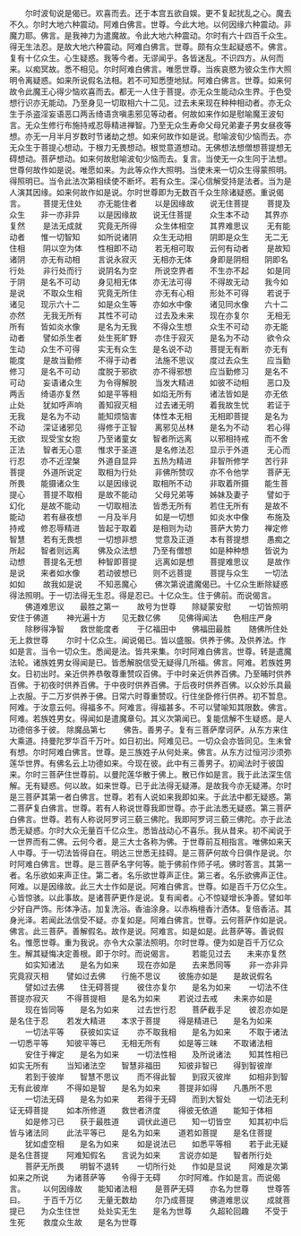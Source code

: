 <!-- { "loadSidebar": true } -->
　　尔时波旬说是偈已。欢喜而去。还于本宫五欲自娱。更不复起扰乱之心。魔去不久。尔时大地六种震动。阿难白佛言。世尊。今此大地。以何因缘六种震动。非魔力耶。佛言。是我神力为遣魔故。令此大地六种震动。尔时有六十四百千众生。得无生法忍。是故大地六种震动。阿难白佛言。世尊。颇有众生起疑惑不。佛言。复有十亿众生。心生疑惑。我等今者。无谬闻乎。各皆迷乱。不识四方。从何而来。以痴冥故。悉不相见。尔时阿难白佛言。唯愿世尊。当疾哀愍为彼众生作大照明令离疑惑。如来所说假名法相。若不可知悉堕地狱。阿难白佛言。世尊。如来何故令此魔王心得少恼欢喜而去。都无一人住于菩提。亦无众生能动众生界。于色受想行识亦无能动。乃至身见一切取相六十二见。过去未来现在种种相动者。亦无众生于杀盗淫妄语恶口两舌绮语贪嗔恚邪见等动者。何故如来作如是慰喻魔王波旬言。无众生修行布施持戒忍辱精进禅智。乃至无众生寿命父母兄弟妻子男女昼夜等想。亦无一月半月岁数时节诸劫之想。如来何故作如是说。慰喻波旬少恼而去。亦无众生于菩提心想动。于根力无畏想动。根觉意道想动。无佛想法想僧想菩提想无碍想动。菩萨想动。如来何故慰喻波旬少恼而去。复言。当使无一众生同于法想。世尊何故作如是说。唯愿如来。为此等众作大照明。当使未来一切众生得蒙照明。得照明已。当令此法次第相续使不断坏。若有众生。深心信解受持是法者。当为是人演其因缘。如来何故作如是说。尔时世尊即为无数百千众生除诸疑惑。重说偈言。
　　菩提无住处　　亦无能住者
　　以是因缘故　　说无住菩提
　　菩提及众生　　非一亦非异
　　以是因缘故　　说无住菩提
　　众生本不动　　其界亦复然
　　是法无成就　　究竟无所得
　　众生体相空　　其界难思议
　　无有能动者　　惟一切智知
　　如所说诸阴　　众生无动相
　　阴即是众生　　无二无住相
　　阴以空为体　　性相即不动
　　若无相可取　　云何有动者
　　是故知诸阴　　亦无有动相
　　言说永寂灭　　无相亦无体
　　身即是阴相　　阴即名行处
　　非行处而行　　说阴名为空
　　所说空界者　　不生亦不起
　　如是同于阴　　是名不可动
　　身见相无体　　亦无法可得
　　不得故无动　　我今如是说
　　不取众生相　　究竟无所住
　　亦无有心相　　形处不可得
　　若说于诸见　　现示六十二
　　如是众生等　　亦如水中像
　　诸见同水像　　六十二亦然
　　无我无所有　　其性不可动
　　过去及未来　　现在亦复尔
　　无相无所有　　皆如炎水像
　　是名为无我　　不得众生想
　　众生不可动　　亦无能动者
　　譬如杀生者　　处生死旷野
　　亦住于寂灭　　是名为不动
　　欲令众生动　　众生不可得
　　实无有众生　　是名说不动
　　菩提无有断　　亦无有能度
　　是故当勤修　　不得于动者
　　法施不思议　　度过去众生
　　应当勤修习　　是名不可动
　　度脱于邪欲　　亦不得邪想
　　应当勤修习　　是名不可动
　　妄语诸众生　　为令得解脱
　　当发大精进　　如彼不动相
　　恶口及两舌　　绮语亦复然
　　如是平等相　　如焰无所有
　　诸法皆如是　　亦无依止处
　　犹如呼声响　　善知寂灭相
　　过去诸无明　　着我故生忧
　　若证于无我　　是名为不动
　　能知烦恼害　　体性本无相
　　无相即菩提　　是名为不动
　　深证诸邪见　　得修于正智
　　离邪见丛林　　是名为不动
　　若心得无欲　　现受宝女抱
　　乃至诸童女　　智者所远离
　　以邪相持戒　　而不舍正法
　　智者无心意　　惟求于圣道
　　是名修法忍　　显示于外道
　　无心而行忍　　亦不近涅槃
　　外道自显异　　五热为精进
　　非智所修学　　苦行非菩提
　　外道所说定　　取相为行处
　　非佛所赞叹　　亦不令他学
　　菩萨无所畏　　能摄诸众生
　　以是因缘说　　取相所不动
　　非取着所摄　　能生菩提心
　　菩提不取相　　是故不能动
　　父母兄弟等　　姊妹及妻子
　　譬如于幻化　　是故不能动
　　一切取相法　　皆悉无所有
　　若住无所有　　是故不能动
　　若有昼夜想　　一月及半月
　　如是一切想　　如炎水中像
　　布施及持戒　　修忍辱精进
　　皆起于取着　　是相则为动
　　菩萨大势力　　禅定修智慧
　　若有无畏想　　一切想非想
　　觉意及正道　　本有菩提想
　　愚痴之所起　　智者则远离
　　佛及众法想　　乃至有僧想
　　如是种种想　　皆说为动想
　　菩提名无想　　种智即菩提
　　远离如是想　　菩提难思议
　　是故作是说　　来者如水像
　　若动彼想已　　则不远菩提
　　菩提与众生　　一切法如如
　　故我如是说　　不知恶魔心
　　佛次第说遣魔偈已。十亿众生断除疑惑得法照明。于一切法得无生忍。得是忍已。十亿众生。住于佛前。而说偈言。
　　佛道难思议　　最胜之第一
　　故号为世尊　　除疑蒙安慰
　　一切皆照明　　安住于佛道
　　神光遍十方　　见无数亿佛
　　见佛得闻法　　色相庄严身
　　除秽得净智　　救世能度者
　　于亿福田中　　佛福田最胜
　　随佛所住处　　无上救世尊
　　尔时十亿众生。闻说偈已。皆以盛服。供养于佛。及供养法。作如是言。当令一切众生。悉闻是法。皆共来集。尔时阿难白佛言。世尊。转是遣魔法轮。诸族姓男女得闻是已。皆悉解脱信受无疑得几所福。佛言。阿难。若族姓男女。日初出时。亲近供养恭敬尊重赞叹百佛。于中时亲近供养百佛。乃至晡时供养百佛。于初夜时供养百佛。于中夜时供养百佛。于后夜时供养百佛。以众妙乐具最上衣服。于二万岁供养于佛。日常六时尊重赞叹。行住坐卧修行供养。初不暂息。阿难。于汝意云何。得福多不。阿难言。得福甚多。不可以譬喻知其限数。佛言。阿难。若族姓男女。得闻如是遣魔章句。其义次第闻已。复能信解不生疑惑。是人功德倍多于彼。
除魔品第七
　　佛告。善男子。复有三菩萨摩诃萨。从东方来住大乘道。持曼陀罗华百千万叶。如日初出。阿难见已。一切众会亦皆同见。生未曾有想。尔时阿难白佛言。世尊。是三族姓子从何处来。佛言。从东方过恒河沙须弥莲华世界。有佛名云上功德如来。今现在彼。此中有三善男子。初闻法时于彼国来。尔时三菩萨住世尊前。以曼陀莲华散于佛上。散已作如是言。我于此法深生信解。无有疑惑。何以故。如来世尊。已于此法得无疑滞。是故我今亦无疑滞。尔时是三菩萨其第一者白佛言。世尊。若有人说如来我即如来。于此法中都无疑惑。第二菩萨复白佛言。世尊。若有人称说世尊我即世尊。亦于此法悉无疑惑。第三菩萨白佛言。世尊。若有人称说阿罗诃三藐三佛陀。我即阿罗诃三藐三佛陀。亦于此法悉无疑惑。尔时大众无量百千亿众生。悉皆战动心不喜乐。我从昔来。初不闻说于一世界而有二佛。云何今者。是三大士各称为佛。于世尊前互相指言。唯佛如来天人中尊。于一切法皆得自在。明达三世悉无挂碍。是三菩萨何故今日俱作是说。尔时阿难白佛言。世尊。是三菩萨名字何等。能于佛前作师子吼。佛时答言。其第一者。名乐欲如来声正住。第二者。名乐欲世尊声正住。第三者。名乐欲佛声正住。阿难。以是因缘故。此三大士作如是说。阿难白佛言。世尊。如是百千万亿众生。心皆惊骇。以此事故。是诸菩萨更作是说。复有闻者。心不惊疑增长净善。譬如年少好自严饰。形体净洁。加复洗浴。香油涂身。以赤栴檀香汁洒体。复倍香洁。其身光泽。若闻此法信受不疑。亦复如是。阿难白佛言。世尊。云何菩萨作如是说。佛言。此三菩萨。善解假名。故作是说。阿难言。如是如是。此菩萨等。善说假名。惟愿世尊。重为我说。亦令大众蒙法照明。尔时世尊。便为如是百千万亿众生。解其疑悔决定善根。即于尔时。而说偈言。
　　若能见过去　　未来亦复然
　　如实知诸法　　是名为如来
　　现在亦如是　　去来悉同等
　　非一亦非异　　究竟寂灭相
　　譬如过去佛　　行施不思议
　　彼施亦如是　　是故说假名
　　譬如过去佛　　住无碍菩提
　　彼住亦复尔　　是名为如来
　　一切法不住　　菩提亦寂灭
　　不得菩提相　　是名为如来
　　若说过去戒　　未来亦如是
　　现在皆同等　　是名为如来
　　过去世行忍　　菩萨截手足
　　彼忍亦如是　　是名住于忍
　　若发大精进　　本求于菩提
　　得是精进已　　是名为如来
　　一切法平等　　获彼如实证
　　亦不取我相　　是名为如来
　　不取于诸法　　一切悉平等
　　知彼平等已　　无相无所有
　　如是等三昧　　不取诸法相
　　安住于禅定　　是名为如来
　　一切法性相　　及所说诸法
　　知其性相已　　如实无所有
　　当知诸法空　　智慧非福田
　　知彼非智已　　得到智彼岸
　　若到于彼岸　　智慧不思议
　　而不得此智　　到寂灭彼岸
　　如相非到智　　无有此彼岸
　　不得如是智　　是名为如来
　　菩提非如得　　凡愚所不思
　　一切法无碍　　是名为如来
　　若得于无碍　　而到大智处
　　一切法无利　　证无碍菩提
　　如本所修道　　救世者济度
　　得彼无依道　　能知于体相
　　如是修习已　　获于最胜道
　　调伏此道已　　知一切皆空
　　知其初中后　　皆与诸法同
　　此法平等已　　是名为如来
　　道若如菩提　　是名住菩提
　　犹如虚空相　　是名为如来
　　如是说法已　　如悉平等相
　　若于此无疑　　是名住菩提
　　阿难知假名　　言说为如来
　　言说亦如是　　智者所行处
　　菩萨无所畏　　明智不退转
　　一切所行处　　作如是显说
　　阿难是次第　　如来之所说
　　为诸菩萨等　　令得于无碍
　　尔时阿难。作如是言。而说偈言。
　　以何因缘故　　能知诸法相
　　是菩萨无碍　　亦名为世尊
　　世尊答曰。
　　于百千万亿　　无量无数劫
　　尔乃成菩提　　佛道难思议
　　成就菩提已　　为众生住世
　　处处实无生　　是名为世尊
　　久超轮回趣　　不受于生死
　　救度众生故　　是名为世尊

